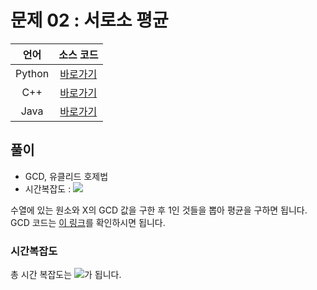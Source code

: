 # 문제 02 : 서로소 평균

| 언어 | 소스 코드 |
| :--: | :-------: |
| Python | [바로가기](./main.py) |
| C++    | [바로가기](./main.cpp) |
| Java | [바로가기](./Main.java) |

## 풀이

 - GCD, 유클리드 호제법
 - 시간복잡도 : <img src="https://render.githubusercontent.com/render/math?math=O(NlogX)">

수열에 있는 원소와 X의 GCD 값을 구한 후 1인 것들을 뽑아 평균을 구하면 됩니다.
GCD 코드는 [이 링크](./../01#최소공배수-구하기)를 확인하시면 됩니다.

### 시간복잡도

총 시간 복잡도는 <img src="https://render.githubusercontent.com/render/math?math=O(NlogX)">가 됩니다.

